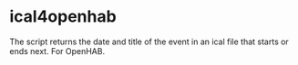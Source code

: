 # ical4openhab
The script returns the date and title of the event in an ical file that starts or ends next. For OpenHAB.  
